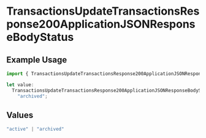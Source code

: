 # TransactionsUpdateTransactionsResponse200ApplicationJSONResponseBodyStatus

## Example Usage

```typescript
import { TransactionsUpdateTransactionsResponse200ApplicationJSONResponseBodyStatus } from "open-billing/models/operations";

let value:
  TransactionsUpdateTransactionsResponse200ApplicationJSONResponseBodyStatus =
    "archived";
```

## Values

```typescript
"active" | "archived"
```